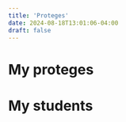 ```yaml
---
title: 'Proteges'
date: 2024-08-18T13:01:06-04:00
draft: false
---
```


# My proteges

# My students